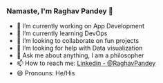 ### Namaste, I'm Raghav Pandey 👋

- 🔭 I’m currently working on App Development
- 🌱 I’m currently learning DevOps
- 👯 I’m looking to collaborate on fun projects
- 🤔 I’m looking for help with Data visualization
- 💬 Ask me about anything, I am a philosopher
- 📫 How to reach me: [Linkedin - @RaghavPandey](https://www.linkedin.com/in/raghav-pandey-a906b7171)
- 😄 Pronouns: He/His
